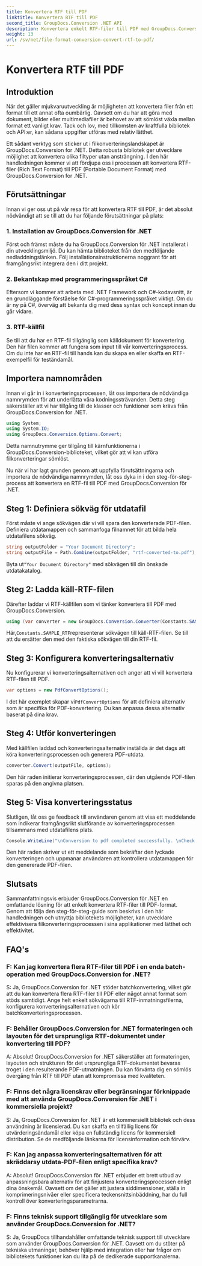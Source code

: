 ```yaml
---
title: Konvertera RTF till PDF
linktitle: Konvertera RTF till PDF
second_title: GroupDocs.Conversion .NET API
description: Konvertera enkelt RTF-filer till PDF med GroupDocs.Conversion för .NET. Följ vårt steg-för-steg för integration och släpp lös kraften i filkonvertering.
weight: 13
url: /sv/net/file-format-conversion-convert-rtf-to-pdf/
---
```


# Konvertera RTF till PDF

## Introduktion

När det gäller mjukvaruutveckling är möjligheten att konvertera filer från ett format till ett annat ofta oumbärlig. Oavsett om du har att göra med dokument, bilder eller multimediafiler är behovet av att sömlöst växla mellan format ett vanligt krav. Tack och lov, med tillkomsten av kraftfulla bibliotek och API:er, kan sådana uppgifter utföras med relativ lätthet.

Ett sådant verktyg som sticker ut i filkonverteringslandskapet är GroupDocs.Conversion for .NET. Detta robusta bibliotek ger utvecklare möjlighet att konvertera olika filtyper utan ansträngning. I den här handledningen kommer vi att fördjupa oss i processen att konvertera RTF-filer (Rich Text Format) till PDF (Portable Document Format) med GroupDocs.Conversion for .NET.

## Förutsättningar

Innan vi ger oss ut på vår resa för att konvertera RTF till PDF, är det absolut nödvändigt att se till att du har följande förutsättningar på plats:

### 1. Installation av GroupDocs.Conversion för .NET

Först och främst måste du ha GroupDocs.Conversion för .NET installerat i din utvecklingsmiljö. Du kan hämta biblioteket från den medföljande nedladdningslänken. Följ installationsinstruktionerna noggrant för att framgångsrikt integrera den i ditt projekt.

### 2. Bekantskap med programmeringsspråket C#

Eftersom vi kommer att arbeta med .NET Framework och C#-kodavsnitt, är en grundläggande förståelse för C#-programmeringsspråket viktigt. Om du är ny på C#, överväg att bekanta dig med dess syntax och koncept innan du går vidare.

### 3. RTF-källfil

Se till att du har en RTF-fil tillgänglig som källdokument för konvertering. Den här filen kommer att fungera som input till vår konverteringsprocess. Om du inte har en RTF-fil till hands kan du skapa en eller skaffa en RTF-exempelfil för teständamål.

## Importera namnområden

Innan vi går in i konverteringsprocessen, låt oss importera de nödvändiga namnrymden för att underlätta våra kodningssträvanden. Detta steg säkerställer att vi har tillgång till de klasser och funktioner som krävs från GroupDocs.Conversion for .NET.

```csharp
using System;
using System.IO;
using GroupDocs.Conversion.Options.Convert;
```

Detta namnutrymme ger tillgång till kärnfunktionerna i GroupDocs.Conversion-biblioteket, vilket gör att vi kan utföra filkonverteringar sömlöst.

Nu när vi har lagt grunden genom att uppfylla förutsättningarna och importera de nödvändiga namnrymden, låt oss dyka in i den steg-för-steg-process att konvertera en RTF-fil till PDF med GroupDocs.Conversion för .NET.

## Steg 1: Definiera sökväg för utdatafil

Först måste vi ange sökvägen där vi vill spara den konverterade PDF-filen. Definiera utdatamappen och sammanfoga filnamnet för att bilda hela utdatafilens sökväg.

```csharp
string outputFolder = "Your Document Directory";
string outputFile = Path.Combine(outputFolder, "rtf-converted-to.pdf");
```

 Byta ut`"Your Document Directory"` med sökvägen till din önskade utdatakatalog.

## Steg 2: Ladda käll-RTF-filen

Därefter laddar vi RTF-källfilen som vi tänker konvertera till PDF med GroupDocs.Conversion.

```csharp
using (var converter = new GroupDocs.Conversion.Converter(Constants.SAMPLE_RTF))
```

 Här,`Constants.SAMPLE_RTF`representerar sökvägen till käll-RTF-filen. Se till att du ersätter den med den faktiska sökvägen till din RTF-fil.

## Steg 3: Konfigurera konverteringsalternativ

Nu konfigurerar vi konverteringsalternativen och anger att vi vill konvertera RTF-filen till PDF.

```csharp
var options = new PdfConvertOptions();
```

 I det här exemplet skapar vi`PdfConvertOptions` för att definiera alternativ som är specifika för PDF-konvertering. Du kan anpassa dessa alternativ baserat på dina krav.

## Steg 4: Utför konverteringen

Med källfilen laddad och konverteringsalternativ inställda är det dags att köra konverteringsprocessen och generera PDF-utdata.

```csharp
converter.Convert(outputFile, options);
```

Den här raden initierar konverteringsprocessen, där den utgående PDF-filen sparas på den angivna platsen.

## Steg 5: Visa konverteringsstatus

Slutligen, låt oss ge feedback till användaren genom att visa ett meddelande som indikerar framgångsrikt slutförande av konverteringsprocessen tillsammans med utdatafilens plats.

```csharp
Console.WriteLine("\nConversion to pdf completed successfully. \nCheck output in {0}", outputFolder);
```

Den här raden skriver ut ett meddelande som bekräftar den lyckade konverteringen och uppmanar användaren att kontrollera utdatamappen för den genererade PDF-filen.

## Slutsats

Sammanfattningsvis erbjuder GroupDocs.Conversion för .NET en omfattande lösning för att enkelt konvertera RTF-filer till PDF-format. Genom att följa den steg-för-steg-guide som beskrivs i den här handledningen och utnyttja bibliotekets möjligheter, kan utvecklare effektivisera filkonverteringsprocessen i sina applikationer med lätthet och effektivitet.

## FAQ's

### F: Kan jag konvertera flera RTF-filer till PDF i en enda batch-operation med GroupDocs.Conversion for .NET?

S: Ja, GroupDocs.Conversion for .NET stöder batchkonvertering, vilket gör att du kan konvertera flera RTF-filer till PDF eller något annat format som stöds samtidigt. Ange helt enkelt sökvägarna till RTF-inmatningsfilerna, konfigurera konverteringsalternativen och kör batchkonverteringsprocessen.

### F: Behåller GroupDocs.Conversion for .NET formateringen och layouten för det ursprungliga RTF-dokumentet under konvertering till PDF?

A: Absolut! GroupDocs.Conversion for .NET säkerställer att formateringen, layouten och strukturen för det ursprungliga RTF-dokumentet bevaras troget i den resulterande PDF-utmatningen. Du kan förvänta dig en sömlös övergång från RTF till PDF utan att kompromissa med kvaliteten.

### F: Finns det några licenskrav eller begränsningar förknippade med att använda GroupDocs.Conversion för .NET i kommersiella projekt?

S: Ja, GroupDocs.Conversion for .NET är ett kommersiellt bibliotek och dess användning är licensierad. Du kan skaffa en tillfällig licens för utvärderingsändamål eller köpa en fullständig licens för kommersiell distribution. Se de medföljande länkarna för licensinformation och förvärv.

### F: Kan jag anpassa konverteringsalternativen för att skräddarsy utdata-PDF-filen enligt specifika krav?

A: Absolut! GroupDocs.Conversion för .NET erbjuder ett brett utbud av anpassningsbara alternativ för att finjustera konverteringsprocessen enligt dina önskemål. Oavsett om det gäller att justera siddimensioner, ställa in komprimeringsnivåer eller specificera teckensnittsinbäddning, har du full kontroll över konverteringsparametrarna.

### F: Finns teknisk support tillgänglig för utvecklare som använder GroupDocs.Conversion for .NET?

S: Ja, GroupDocs tillhandahåller omfattande teknisk support till utvecklare som använder GroupDocs.Conversion för .NET. Oavsett om du stöter på tekniska utmaningar, behöver hjälp med integration eller har frågor om bibliotekets funktioner kan du lita på de dedikerade supportkanalerna.
